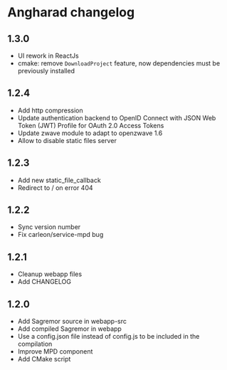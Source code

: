 # Angharad changelog

## 1.3.0

- UI rework in ReactJs
- cmake: remove `DownloadProject` feature, now dependencies must be previously installed

## 1.2.4

- Add http compression
- Update authentication backend to OpenID Connect with JSON Web Token (JWT) Profile for OAuth 2.0 Access Tokens
- Update zwave module to adapt to openzwave 1.6
- Allow to disable static files server

## 1.2.3

- Add new static_file_callback
- Redirect to / on error 404

## 1.2.2

- Sync version number
- Fix carleon/service-mpd bug

## 1.2.1

- Cleanup webapp files
- Add CHANGELOG

## 1.2.0

- Add Sagremor source in webapp-src
- Add compiled Sagremor in webapp
- Use a config.json file instead of config.js to be included in the compilation
- Improve MPD component
- Add CMake script
